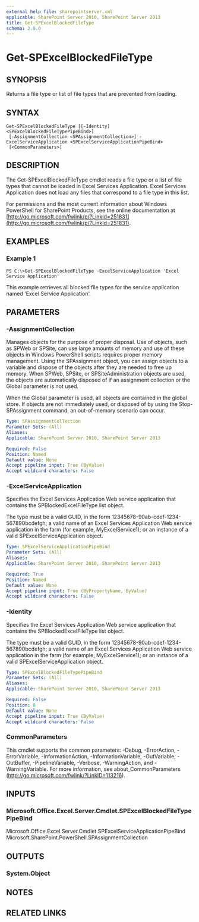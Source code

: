 ```yaml
---
external help file: sharepointserver.xml
applicable: SharePoint Server 2010, SharePoint Server 2013
title: Get-SPExcelBlockedFileType
schema: 2.0.0
---
```


# Get-SPExcelBlockedFileType

## SYNOPSIS
Returns a file type or list of file types that are prevented from loading.

## SYNTAX

```
Get-SPExcelBlockedFileType [[-Identity] <SPExcelBlockedFileTypePipeBind>]
 [-AssignmentCollection <SPAssignmentCollection>] -ExcelServiceApplication <SPExcelServiceApplicationPipeBind>
 [<CommonParameters>]
```

## DESCRIPTION
The Get-SPExcelBlockedFileType cmdlet reads a file type or a list of file types that cannot be loaded in Excel Services Application.  Excel Services Application does not load any files that correspond to a file type in this list.

For permissions and the most current information about Windows PowerShell for SharePoint Products, see the online documentation at [http://go.microsoft.com/fwlink/p/?LinkId=251831](http://go.microsoft.com/fwlink/p/?LinkId=251831).


## EXAMPLES

### Example 1 
```
PS C:\>Get-SPExcelBlockedFileType -ExcelServiceApplication 'Excel Service Application'
```

This example retrieves all blocked file types for the service application named 'Excel Service Application'.

## PARAMETERS

### -AssignmentCollection
Manages objects for the purpose of proper disposal. Use of objects, such as SPWeb or SPSite, can use large amounts of memory and use of these objects in Windows PowerShell scripts requires proper memory management. Using the SPAssignment object, you can assign objects to a variable and dispose of the objects after they are needed to free up memory. When SPWeb, SPSite, or SPSiteAdministration objects are used, the objects are automatically disposed of if an assignment collection or the Global parameter is not used.

When the Global parameter is used, all objects are contained in the global store. If objects are not immediately used, or disposed of by using the Stop-SPAssignment command, an out-of-memory scenario can occur.

```yaml
Type: SPAssignmentCollection
Parameter Sets: (All)
Aliases: 
Applicable: SharePoint Server 2010, SharePoint Server 2013

Required: False
Position: Named
Default value: None
Accept pipeline input: True (ByValue)
Accept wildcard characters: False
```

### -ExcelServiceApplication
Specifies the Excel Services Application Web service application that contains the SPBlockedExcelFileType list object.

The type must be a valid GUID, in the form 12345678-90ab-cdef-1234-567890bcdefgh; a valid name of an Excel
Services Application Web service application in the farm (for example, MyExcelService1); or an instance of a valid SPExcelServiceApplication object.

```yaml
Type: SPExcelServiceApplicationPipeBind
Parameter Sets: (All)
Aliases: 
Applicable: SharePoint Server 2010, SharePoint Server 2013

Required: True
Position: Named
Default value: None
Accept pipeline input: True (ByPropertyName, ByValue)
Accept wildcard characters: False
```

### -Identity
Specifies the Excel Services Application Web service application that contains the SPBlockedExcelFileType list object.

The type must be a valid GUID, in the form 12345678-90ab-cdef-1234-567890bcdefgh; a valid name of an Excel
Services Application Web service application in the farm (for example, MyExcelService1); or an instance of a valid SPExcelServiceApplication object.

```yaml
Type: SPExcelBlockedFileTypePipeBind
Parameter Sets: (All)
Aliases: 
Applicable: SharePoint Server 2010, SharePoint Server 2013

Required: False
Position: 0
Default value: None
Accept pipeline input: True (ByValue)
Accept wildcard characters: False
```

### CommonParameters
This cmdlet supports the common parameters: -Debug, -ErrorAction, -ErrorVariable, -InformationAction, -InformationVariable, -OutVariable, -OutBuffer, -PipelineVariable, -Verbose, -WarningAction, and -WarningVariable. For more information, see about_CommonParameters (http://go.microsoft.com/fwlink/?LinkID=113216).

## INPUTS

### Microsoft.Office.Excel.Server.Cmdlet.SPExcelBlockedFileTypePipeBind
Microsoft.Office.Excel.Server.Cmdlet.SPExcelServiceApplicationPipeBind
Microsoft.SharePoint.PowerShell.SPAssignmentCollection

## OUTPUTS

### System.Object

## NOTES

## RELATED LINKS

